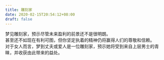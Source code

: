 ```yaml
---
title: 雕刻家
date: 2020-02-15T20:54:12+08:00
draft: false
---
```


梦见雕刻家，预示尽管未来盈利的前景还不是很明朗。<br>
甚至还不如现在有利可图，但你坚定执着的精神仍将赢得人们的尊敬和信赖。<br>
对于女人而言，梦到丈夫或爱人是一位雕刻家，预示她将受到来自上层男士的青睐，并收获由此带来的益处。<br>
